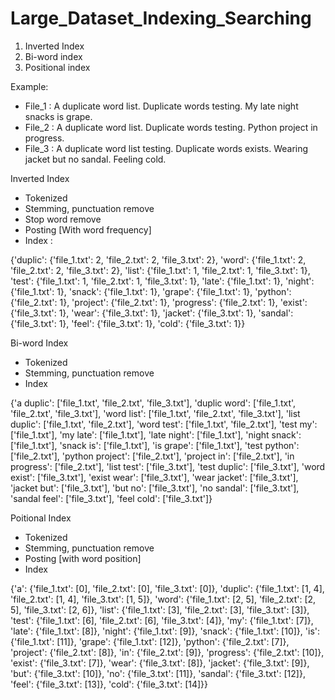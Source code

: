 # Large_Dataset_Indexing_Searching

1. Inverted Index
2. Bi-word index
3. Positional index

Example: 
- File_1 : A duplicate word list. Duplicate words testing. My late night snacks is grape.
- File_2 : A duplicate word list. Duplicate words testing. Python project in progress.
- File_3 : A duplicate word list testing. Duplicate words exists. Wearing jacket but no sandal. Feeling cold.

Inverted Index 
- Tokenized
- Stemming, punctuation remove
- Stop word remove
- Posting [With word frequency]
- Index : 

{'duplic': {'file_1.txt': 2, 'file_2.txt': 2, 'file_3.txt': 2}, 'word': {'file_1.txt': 2, 'file_2.txt': 2, 'file_3.txt': 2}, 'list': {'file_1.txt': 1, 'file_2.txt': 1, 'file_3.txt': 1}, 'test': {'file_1.txt': 1, 'file_2.txt': 1, 'file_3.txt': 1}, 'late': {'file_1.txt': 1}, 'night': {'file_1.txt': 1}, 'snack': {'file_1.txt': 1}, 'grape': {'file_1.txt': 1}, 'python': {'file_2.txt': 1}, 'project': {'file_2.txt': 1}, 'progress': {'file_2.txt': 1}, 'exist': {'file_3.txt': 1}, 'wear': {'file_3.txt': 1}, 'jacket': {'file_3.txt': 1}, 'sandal': {'file_3.txt': 1}, 'feel': {'file_3.txt': 1}, 'cold': {'file_3.txt': 1}}

Bi-word Index
- Tokenized
- Stemming, punctuation remove
- Index 

{'a duplic': ['file_1.txt', 'file_2.txt', 'file_3.txt'], 'duplic word': ['file_1.txt', 'file_2.txt', 'file_3.txt'], 'word list': ['file_1.txt', 'file_2.txt', 'file_3.txt'], 'list duplic': ['file_1.txt', 'file_2.txt'], 'word test': ['file_1.txt', 'file_2.txt'], 'test my': ['file_1.txt'], 'my late': ['file_1.txt'], 'late night': ['file_1.txt'], 'night snack': ['file_1.txt'], 'snack is': ['file_1.txt'], 'is grape': ['file_1.txt'], 'test python': ['file_2.txt'], 'python project': ['file_2.txt'], 'project in': ['file_2.txt'], 'in progress': ['file_2.txt'], 'list test': ['file_3.txt'], 'test duplic': ['file_3.txt'], 'word exist': ['file_3.txt'], 'exist wear': ['file_3.txt'], 'wear jacket': ['file_3.txt'], 'jacket but': ['file_3.txt'], 'but no': ['file_3.txt'], 'no sandal': ['file_3.txt'], 'sandal feel': ['file_3.txt'], 'feel cold': ['file_3.txt']}

Poitional Index
- Tokenized
- Stemming, punctuation remove
- Posting [with word position]
- Index

{'a': {'file_1.txt': [0], 'file_2.txt': [0], 'file_3.txt': [0]}, 'duplic': {'file_1.txt': [1, 4], 'file_2.txt': [1, 4], 'file_3.txt': [1, 5]}, 'word': {'file_1.txt': [2, 5], 'file_2.txt': [2, 5], 'file_3.txt': [2, 6]}, 'list': {'file_1.txt': [3], 'file_2.txt': [3], 'file_3.txt': [3]}, 'test': {'file_1.txt': [6], 'file_2.txt': [6], 'file_3.txt': [4]}, 'my': {'file_1.txt': [7]}, 'late': {'file_1.txt': [8]}, 'night': {'file_1.txt': [9]}, 'snack': {'file_1.txt': [10]}, 'is': {'file_1.txt': [11]}, 'grape': {'file_1.txt': [12]}, 'python': {'file_2.txt': [7]}, 'project': {'file_2.txt': [8]}, 'in': {'file_2.txt': [9]}, 'progress': {'file_2.txt': [10]}, 'exist': {'file_3.txt': [7]}, 'wear': {'file_3.txt': [8]}, 'jacket': {'file_3.txt': [9]}, 'but': {'file_3.txt': [10]}, 'no': {'file_3.txt': [11]}, 'sandal': {'file_3.txt': [12]}, 'feel': {'file_3.txt': [13]}, 'cold': {'file_3.txt': [14]}}
